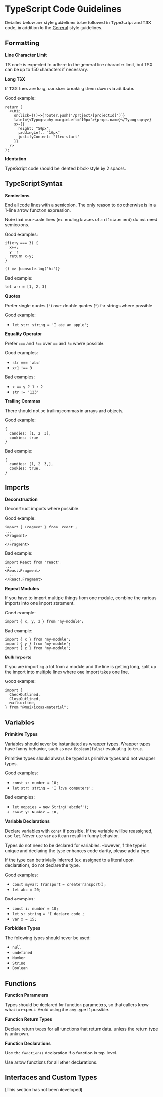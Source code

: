 # TypeScript Code Guidelines

Detailed below are style guidelines to be followed in TypeScript and TSX code, in addition to the [General](general.md) style guidelines.

## Formatting

**Line Character Limit**

TS code is expected to adhere to the general line character limit, but TSX can be up to 150 characters if necessary.

**Long TSX**

If TSX lines are long, consider breaking them down via attribute.

Good example:
```tsx
return (
  <Chip
    onClick={()=>{router.push('/project/[projectId]')}}
    label={<Typography marginLeft="10px">{props.name}</Typography>}
    sx={{
      height: "50px",
      paddingLeft: "10px",
      justifyContent: "flex-start"
    }}
  />
);
```

**Identation**

TypeScript code should be idented block-style by 2 spaces.

## TypeScript Syntax

**Semicolons**

End all code lines with a semicolon. The only reason to do otherwise is in a 1-line arrow function expression.

Note that non-code lines (ex. ending braces of an if statement) do not need semicolons.

Good examples:
```tsx
if(x+y === 3) {
  x++;
  y--;
  return x-y;
}
```
```tsx
() => {console.log('hi')}
```

Bad example:
```tsx
let arr = [1, 2, 3]
```

**Quotes**

Prefer single quotes (`'`) over double quotes (`"`) for strings where possible.

Good example:
* `let str: string = 'I ate an apple';`

**Equality Operator**

Prefer `===` and `!==` over `==` and `!=` where possible.

Good examples:
* `str === 'abc'`
* `x+1 !== 3`

Bad examples:
* `x == y ? 1 : 2`
* `str != '123'`

**Trailing Commas**

There should not be trailing commas in arrays and objects.

Good example:
```tsx
{
  candies: [1, 2, 3],
  cookies: true
}
```

Bad example:
```tsx
{
  candies: [1, 2, 3,],
  cookies: true,
}
```

## Imports

**Deconstruction**

Deconstruct imports where possible.

Good example:
```tsx
import { Fragment } from 'react';
...
<Fragment>
  ...
</Fragment>
```

Bad example:
```tsx
import React from 'react';
...
<React.Fragment>
  ...
</React.Fragment>
```

**Repeat Modules**

If you have to import multiple things from one module, combine the various imports into one import statement.

Good example:
```tsx
import { x, y, z } from 'my-module';
```

Bad example:
```tsx
import { x } from 'my-module';
import { y } from 'my-module';
import { z } from 'my-module';
```

**Bulk Imports**

If you are importing a lot from a module and the line is getting long, split up the import into multiple lines where one import takes one line.

Good example:
```tsx
import {
  CheckOutlined,
  CloseOutlined,
  MailOutline,
} from "@mui/icons-material";
```

## Variables

**Primitive Types**

Variables should never be instantiated as wrapper types. Wrapper types have funny behavior, such as `new Boolean(false)` evaluating to `true`.

Primitive types should always be typed as primitive types and not wrapper types.

Good examples:
* `const x: number = 10;`
* `let str: string = 'I love computers';`

Bad examples:
* `let oopsies = new String('abcdef');`
* `const y: Number = 10;`

**Variable Declarations**

Declare variables with `const` if possible. If the variable will be reassigned, use `let`. Never use `var` as it can result in funny behavior.

Types do not need to be declared for variables. However, if the type is unique and declaring the type enhances code clarity, please add a type.

If the type can be trivially inferred (ex. assigned to a literal upon declaration), do not declare the type.

Good examples:
* `const myvar: Transport = createTransport();`
* `let abc = 20;`

Bad examples:
* `const i: number = 10;`
* `let s: string = 'I declare code';`
* `var x = 15;`

**Forbidden Types**

The following types should never be used:
* `null`
* `undefined`
* `Number`
* `String`
* `Boolean`

## Functions

**Function Parameters**

Types should be declared for function parameters, so that callers know what to expect. Avoid using the `any` type if possible.

**Function Return Types**

Declare return types for all functions that return data, unless the return type is unknown.

**Function Declarations**

Use the `function()` declaration if a function is top-level.

Use arrow functions for all other declarations.

## Interfaces and Custom Types

[This section has not been developed]